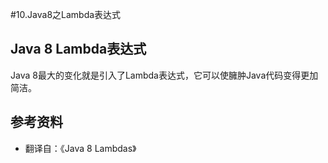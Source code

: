 #10.Java8之Lambda表达式

## Java 8 Lambda表达式

Java 8最大的变化就是引入了Lambda表达式，它可以使臃肿Java代码变得更加简洁。


## 参考资料
  
  * 翻译自：《Java 8 Lambdas》
